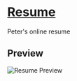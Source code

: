 # [Resume](https://www.peterphan.net/)
Peter's online resume

## Preview

![Resume Preview](https://www.peterphan.net/img/resume.PNG)
